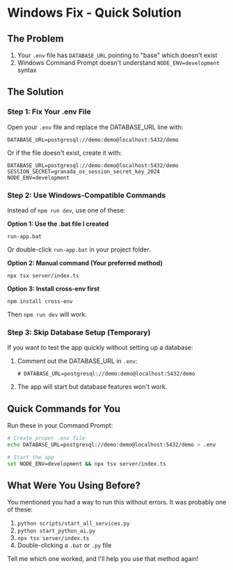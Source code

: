 # Windows Fix - Quick Solution

## The Problem
1. Your `.env` file has `DATABASE_URL` pointing to "base" which doesn't exist
2. Windows Command Prompt doesn't understand `NODE_ENV=development` syntax

## The Solution

### Step 1: Fix Your .env File
Open your `.env` file and replace the DATABASE_URL line with:
```
DATABASE_URL=postgresql://demo:demo@localhost:5432/demo
```

Or if the file doesn't exist, create it with:
```
DATABASE_URL=postgresql://demo:demo@localhost:5432/demo
SESSION_SECRET=granada_os_session_secret_key_2024
NODE_ENV=development
```

### Step 2: Use Windows-Compatible Commands

Instead of `npm run dev`, use one of these:

**Option 1: Use the .bat file I created**
```
run-app.bat
```
Or double-click `run-app.bat` in your project folder.

**Option 2: Manual command (Your preferred method)**
```
npx tsx server/index.ts
```

**Option 3: Install cross-env first**
```
npm install cross-env
```
Then `npm run dev` will work.

### Step 3: Skip Database Setup (Temporary)
If you want to test the app quickly without setting up a database:

1. Comment out the DATABASE_URL in `.env`:
   ```
   # DATABASE_URL=postgresql://demo:demo@localhost:5432/demo
   ```

2. The app will start but database features won't work.

## Quick Commands for You

Run these in your Command Prompt:

```bash
# Create proper .env file
echo DATABASE_URL=postgresql://demo:demo@localhost:5432/demo > .env

# Start the app
set NODE_ENV=development && npx tsx server/index.ts
```

## What Were You Using Before?

You mentioned you had a way to run this without errors. It was probably one of these:

1. `python scripts/start_all_services.py`
2. `python start_python_ai.py`
3. `npx tsx server/index.ts`
4. Double-clicking a `.bat` or `.py` file

Tell me which one worked, and I'll help you use that method again!